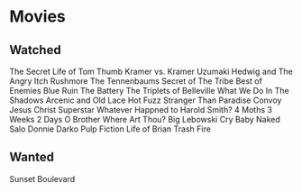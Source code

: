 # Movies

## Watched
The Secret Life of Tom Thumb
Kramer vs. Kramer
Uzumaki
Hedwig and The Angry Itch
Rushmore
The Tennenbaums
Secret of The Tribe
Best of Enemies
Blue Ruin
The Battery
The Triplets of Belleville
What We Do In The Shadows
Arcenic and Old Lace
Hot Fuzz
Stranger Than Paradise
Convoy
Jesus Christ Superstar
Whatever Happned to Harold Smith?
4 Moths 3 Weeks 2 Days
O Brother Where Art Thou?
Big Lebowski
Cry Baby
Naked 
Salo
Donnie Darko
Pulp Fiction
Life of Brian
Trash Fire 


## Wanted

Sunset Boulevard 